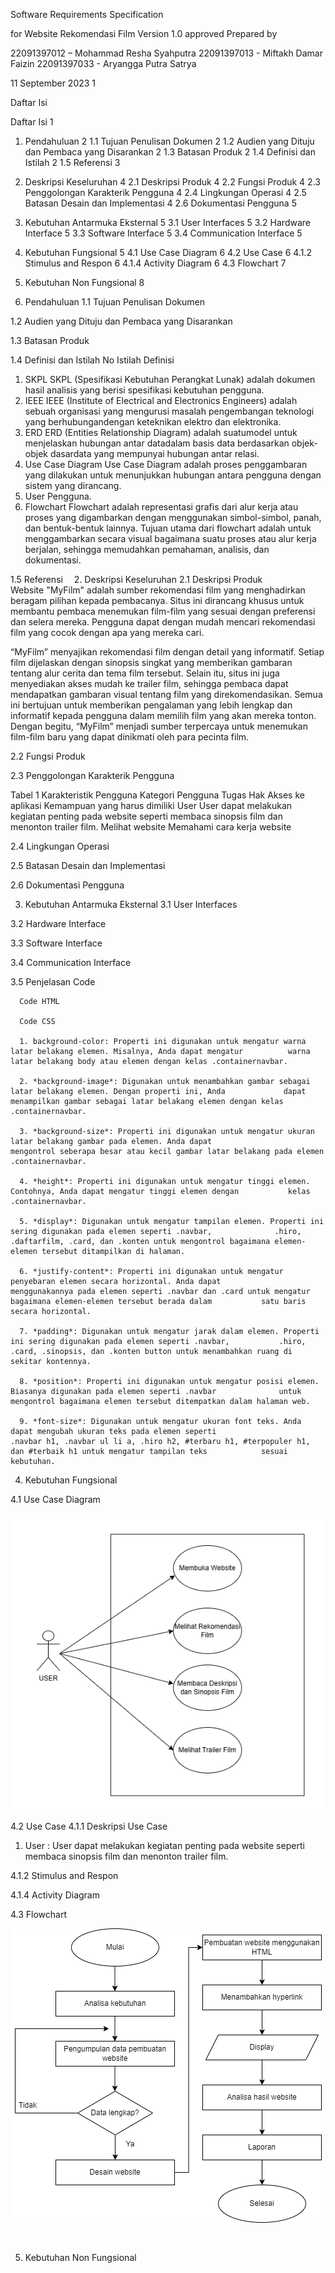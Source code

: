  
 
Software Requirements 
Specification 

for 
Website Rekomendasi Film 
Version 1.0 approved 
Prepared by  

22091397012 – Mohammad Resha Syahputra
22091397013 - Miftakh Damar Faizin 
22091397033 - Aryangga Putra Satrya 
 
 11 September 2023
1 
 
Daftar Isi 
 
Daftar Isi	1
1. 	Pendahuluan	2
1.1 	Tujuan Penulisan Dokumen	2
1.2 	Audien yang Dituju dan Pembaca yang Disarankan	2
1.3 	Batasan Produk	2
1.4 	Definisi dan Istilah	2
1.5   Referensi	3
2. 	Deskripsi Keseluruhan	4
2.1 	Deskripsi Produk	4
2.2 	Fungsi Produk	4
2.3 	Penggolongan Karakterik Pengguna	4
2.4 	Lingkungan Operasi	4
2.5 	Batasan Desain dan Implementasi	4
2.6 	Dokumentasi Pengguna	5
3. 	Kebutuhan Antarmuka Eksternal	5
3.1 	User Interfaces	5
3.2	Hardware Interface	5
3.3 	Software Interface	5
3.4 	Communication Interface	5
4. Kebutuhan Fungsional	5
4.1	Use Case Diagram	6
4.2    Use Case	6
4.1.2 Stimulus and Respon	6
4.1.4 Activity Diagram	6
4.3    Flowchart	7
5. Kebutuhan Non Fungsional	8

 
1. 	Pendahuluan 
1.1 	Tujuan Penulisan Dokumen 

1.2 	Audien yang Dituju dan Pembaca yang Disarankan 
  
1.3 	Batasan Produk 
  
1.4 	Definisi dan Istilah 
No 	Istilah 	Definisi 
1. 	SKPL 	SKPL (Spesifikasi Kebutuhan Perangkat Lunak) adalah dokumen hasil analisis yang berisi spesifikasi kebutuhan pengguna. 
2. 	IEEE 	IEEE (Institute of Electrical and Electronics Engineers) adalah sebuah organisasi yang mengurusi masalah pengembangan teknologi yang berhubungandengan keteknikan elektro dan elektronika. 
3. 	ERD 	ERD (Entities Relationship Diagram) adalah suatumodel untuk menjelaskan hubungan antar datadalam basis data berdasarkan objek-objek dasardata yang mempunyai hubungan antar relasi. 
4. 	Use Case Diagram 	Use Case Diagram adalah proses penggambaran yang dilakukan untuk menunjukkan hubungan antara pengguna dengan sistem yang dirancang. 
5. 	User 	Pengguna. 
6.	Flowchart	Flowchart adalah representasi grafis dari alur kerja atau proses yang digambarkan dengan menggunakan simbol-simbol, panah, dan bentuk-bentuk lainnya. Tujuan utama dari flowchart adalah untuk menggambarkan secara visual bagaimana suatu proses atau alur kerja berjalan, sehingga memudahkan pemahaman, analisis, dan dokumentasi.



1.5   Referensi 
2. 	Deskripsi Keseluruhan 
2.1 	Deskripsi Produk  
Website "MyFilm" adalah sumber rekomendasi film yang menghadirkan beragam pilihan kepada pembacanya. Situs ini dirancang khusus untuk membantu pembaca menemukan film-film yang sesuai dengan preferensi dan selera mereka. Pengguna dapat dengan mudah mencari rekomendasi film yang cocok dengan apa yang mereka cari.

“MyFilm” menyajikan rekomendasi film dengan detail yang informatif. Setiap film dijelaskan dengan sinopsis singkat yang memberikan gambaran tentang alur cerita dan tema film tersebut. Selain itu, situs ini juga menyediakan akses mudah ke trailer film, sehingga pembaca dapat mendapatkan gambaran visual tentang film yang direkomendasikan. Semua ini bertujuan untuk memberikan pengalaman yang lebih lengkap dan informatif kepada pengguna dalam memilih film yang akan mereka tonton. Dengan begitu, “MyFilm” menjadi sumber terpercaya untuk menemukan film-film baru yang dapat dinikmati oleh para pecinta film.

2.2 	Fungsi Produk  
 
 
2.3 	Penggolongan Karakterik Pengguna 
 
Tabel 1 Karakteristik Pengguna 
Kategori Pengguna 	Tugas 	Hak Akses ke aplikasi 	Kemampuan yang harus dimiliki 
User 	User dapat melakukan kegiatan penting pada  website seperti membaca sinopsis film dan menonton trailer film. Melihat website 	Memahami cara kerja website 
 
 
 
2.4 	Lingkungan Operasi  
 
 
2.5 	Batasan Desain dan Implementasi  

 
2.6 	Dokumentasi Pengguna 
 
 
3. 	Kebutuhan Antarmuka Eksternal 
3.1 	User Interfaces  

 
 
3.2	Hardware Interface 
       	 
3.3 	Software Interface 

3.4 	Communication Interface 

3.5   Penjelasan Code

      Code HTML

      Code CSS

      1. background-color: Properti ini digunakan untuk mengatur warna latar belakang elemen. Misalnya, Anda dapat mengatur          warna latar belakang body atau elemen dengan kelas .containernavbar.

      2. *background-image*: Digunakan untuk menambahkan gambar sebagai latar belakang elemen. Dengan properti ini, Anda             dapat menampilkan gambar sebagai latar belakang elemen dengan kelas .containernavbar.

      3. *background-size*: Properti ini digunakan untuk mengatur ukuran latar belakang gambar pada elemen. Anda dapat                mengontrol seberapa besar atau kecil gambar latar belakang pada elemen .containernavbar.

      4. *height*: Properti ini digunakan untuk mengatur tinggi elemen. Contohnya, Anda dapat mengatur tinggi elemen dengan           kelas .containernavbar.

      5. *display*: Digunakan untuk mengatur tampilan elemen. Properti ini sering digunakan pada elemen seperti .navbar,              .hiro, .daftarfilm, .card, dan .konten untuk mengontrol bagaimana elemen-elemen tersebut ditampilkan di halaman.

      6. *justify-content*: Properti ini digunakan untuk mengatur penyebaran elemen secara horizontal. Anda dapat                     menggunakannya pada elemen seperti .navbar dan .card untuk mengatur bagaimana elemen-elemen tersebut berada dalam           satu baris secara horizontal.

      7. *padding*: Digunakan untuk mengatur jarak dalam elemen. Properti ini sering digunakan pada elemen seperti .navbar,           .hiro, .card, .sinopsis, dan .konten button untuk menambahkan ruang di sekitar kontennya.

      8. *position*: Properti ini digunakan untuk mengatur posisi elemen. Biasanya digunakan pada elemen seperti .navbar              untuk mengontrol bagaimana elemen tersebut ditempatkan dalam halaman web.

      9. *font-size*: Digunakan untuk mengatur ukuran font teks. Anda dapat mengubah ukuran teks pada elemen seperti                  .navbar h1, .navbar ul li a, .hiro h2, #terbaru h1, #terpopuler h1, dan #terbaik h1 untuk mengatur tampilan teks            sesuai kebutuhan.
 
 	 
4. Kebutuhan Fungsional 
 
 
4.1	Use Case Diagram 


![Gambar Use Case](./assets/usecase.png)

  
4.2    Use Case 
	4.1.1 	Deskripsi Use Case  
1.	User : User dapat melakukan kegiatan penting pada  website seperti membaca sinopsis film dan menonton trailer film.
 
4.1.2 Stimulus and Respon 
 
 
4.1.4 Activity Diagram 
 
 
4.3    Flowchart

![Gambar Flowchart](./assets/flowchart.png)

   	    
5. Kebutuhan Non Fungsional 
 
 
